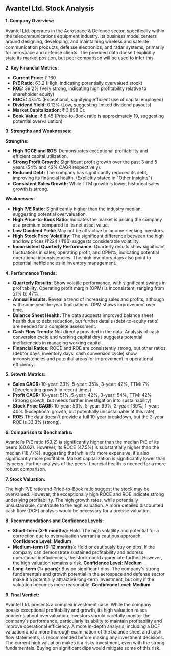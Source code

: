 ## Avantel Ltd. Stock Analysis

**1. Company Overview:**

Avantel Ltd. operates in the Aerospace & Defence sector, specifically within the telecommunications equipment industry.  Its business model centers around designing, developing, and maintaining wireless and satellite communication products, defense electronics, and radar systems, primarily for aerospace and defense clients.  The provided data doesn't explicitly state its market position, but peer comparison will be used to infer this.

**2. Key Financial Metrics:**

* **Current Price:** ₹ 160
* **P/E Ratio:** 63.2 (High, indicating potentially overvalued stock)
* **ROE:** 39.2% (Very strong, indicating high profitability relative to shareholder equity)
* **ROCE:** 47.5% (Exceptional, signifying efficient use of capital employed)
* **Dividend Yield:** 0.12% (Low, suggesting limited dividend payouts)
* **Market Capitalization:** ₹ 3,898 Cr.
* **Book Value:** ₹ 8.45 (Price-to-Book ratio is approximately 19, suggesting potential overvaluation)


**3. Strengths and Weaknesses:**

**Strengths:**

* **High ROCE and ROE:**  Demonstrates exceptional profitability and efficient capital utilization.
* **Strong Profit Growth:**  Significant profit growth over the past 3 and 5 years (54% and 42% CAGR respectively).
* **Reduced Debt:** The company has significantly reduced its debt, improving its financial health.  (Explicitly stated in "Other Insights")
* **Consistent Sales Growth:**  While TTM growth is lower, historical sales growth is strong.

**Weaknesses:**

* **High P/E Ratio:**  Significantly higher than the industry median, suggesting potential overvaluation.
* **High Price-to-Book Ratio:**  Indicates the market is pricing the company at a premium compared to its net asset value.
* **Low Dividend Yield:**  May not be attractive to income-seeking investors.
* **High Stock Price Volatility:** The significant difference between the high and low prices (₹224 / ₹86) suggests considerable volatility.
* **Inconsistent Quarterly Performance:**  Quarterly results show significant fluctuations in sales, operating profit, and OPM%, indicating potential operational inconsistencies.  The high inventory days also point to potential inefficiencies in inventory management.


**4. Performance Trends:**

* **Quarterly Results:** Show volatile performance, with significant swings in profitability.  Operating profit margin (OPM) is inconsistent, ranging from 21% to 47%.
* **Annual Results:** Reveal a trend of increasing sales and profits, although with some year-to-year fluctuations.  OPM shows improvement over time.
* **Balance Sheet Health:**  The data suggests improved balance sheet health due to debt reduction, but further details (debt-to-equity ratio) are needed for a complete assessment.
* **Cash Flow Trends:**  Not directly provided in the data.  Analysis of cash conversion cycle and working capital days suggests potential inefficiencies in managing working capital.
* **Financial Ratios:** ROCE and ROE are consistently strong, but other ratios (debtor days, inventory days, cash conversion cycle) show inconsistencies and potential areas for improvement in operational efficiency.


**5. Growth Metrics:**

* **Sales CAGR:** 10-year: 33%, 5-year: 35%, 3-year: 42%, TTM: 7% (Decelerating growth in recent times)
* **Profit CAGR:** 10-year: 51%, 5-year: 42%, 3-year: 54%, TTM: 42% (Strong growth, but needs further investigation into sustainability)
* **Stock Price CAGR:** 10-year: 53%, 5-year: 99%, 3-year: 139%, 1-year: 40% (Exceptional growth, but potentially unsustainable at this rate)
* **ROE:**  The data doesn't provide a full 10-year breakdown, but the 3-year ROE is 33.3% (strong).


**6. Comparison to Benchmarks:**

Avantel's P/E ratio (63.2) is significantly higher than the median P/E of its peers (60.62).  However, its ROCE (47.5%) is substantially higher than the median (18.77%), suggesting that while it's more expensive, it's also significantly more profitable.  Market capitalization is significantly lower than its peers.  Further analysis of the peers' financial health is needed for a more robust comparison.


**7. Stock Valuation:**

The high P/E ratio and Price-to-Book ratio suggest the stock may be overvalued.  However, the exceptionally high ROCE and ROE indicate strong underlying profitability.  The high growth rates, while potentially unsustainable, contribute to the high valuation.  A more detailed discounted cash flow (DCF) analysis would be necessary for a precise valuation.


**8. Recommendations and Confidence Levels:**

* **Short-term (3-6 months):** Hold.  The high volatility and potential for a correction due to overvaluation warrant a cautious approach.  **Confidence Level: Medium**
* **Medium-term (6-12 months):** Hold or cautiously buy on dips.  If the company can demonstrate sustained profitability and address operational inefficiencies, the stock could appreciate further.  However, the high valuation remains a risk. **Confidence Level: Medium**
* **Long-term (1+ years):**  Buy on significant dips.  The company's strong fundamentals and growth potential in the aerospace and defense sector make it a potentially attractive long-term investment, but only if the valuation becomes more reasonable. **Confidence Level: Medium**


**9. Final Verdict:**

Avantel Ltd. presents a complex investment case.  While the company boasts exceptional profitability and growth, its high valuation raises concerns about overvaluation.  Investors should carefully monitor the company's performance, particularly its ability to maintain profitability and improve operational efficiency.  A more in-depth analysis, including a DCF valuation and a more thorough examination of the balance sheet and cash flow statements, is recommended before making any investment decisions.  The current high valuation makes it a risky investment, even with the strong fundamentals.  Buying on significant dips would mitigate some of this risk.
